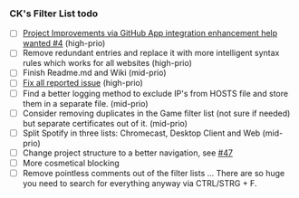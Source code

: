 ### CK's Filter List todo

- [ ] [Project Improvements via GitHub App integration enhancement help wanted #4](https://github.com/CHEF-KOCH/CKs-FilterList/issues/4) (high-prio)
- [ ] Remove redundant entries and replace it with more intelligent syntax rules which works for all websites (high-prio)
- [ ] Finish Readme.md and Wiki (mid-prio)
- [ ] [Fix all reported issue](https://github.com/CHEF-KOCH/CKs-FilterList/issues) (high-prio)
- [ ] Find a better logging method to exclude IP's from HOSTS file and store them in a separate file. (mid-prio)
- [ ] Consider removing duplicates in the Game filter list (not sure if needed) but separate certificates out of it. (mid-prio)
- [ ] Split Spotify in three lists: Chromecast, Desktop Client and Web (mid-prio)
- [ ] Change project structure to a better navigation, see [#47](https://github.com/CHEF-KOCH/CKs-FilterList/issues/47)
- [ ] More cosmetical blocking 
- [ ] Remove pointless comments out of the filter lists ... There are so huge you need to search for everything anyway via CTRL/STRG + F.